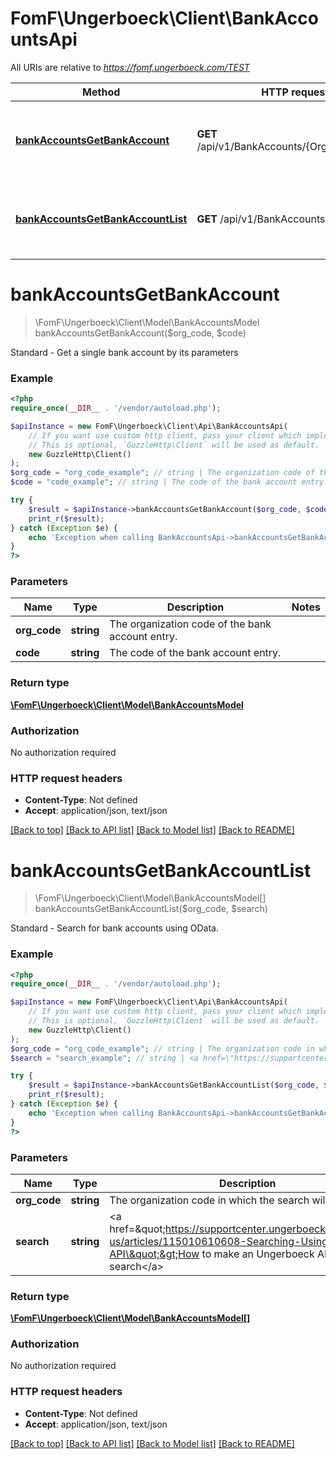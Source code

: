 # FomF\Ungerboeck\Client\BankAccountsApi

All URIs are relative to *https://fomf.ungerboeck.com/TEST*

Method | HTTP request | Description
------------- | ------------- | -------------
[**bankAccountsGetBankAccount**](BankAccountsApi.md#bankAccountsGetBankAccount) | **GET** /api/v1/BankAccounts/{OrgCode}/{Code} | Standard - Get a single bank account by its parameters
[**bankAccountsGetBankAccountList**](BankAccountsApi.md#bankAccountsGetBankAccountList) | **GET** /api/v1/BankAccounts/{OrgCode} | Standard - Search for bank accounts using OData.


# **bankAccountsGetBankAccount**
> \FomF\Ungerboeck\Client\Model\BankAccountsModel bankAccountsGetBankAccount($org_code, $code)

Standard - Get a single bank account by its parameters

### Example
```php
<?php
require_once(__DIR__ . '/vendor/autoload.php');

$apiInstance = new FomF\Ungerboeck\Client\Api\BankAccountsApi(
    // If you want use custom http client, pass your client which implements `GuzzleHttp\ClientInterface`.
    // This is optional, `GuzzleHttp\Client` will be used as default.
    new GuzzleHttp\Client()
);
$org_code = "org_code_example"; // string | The organization code of the bank account entry.
$code = "code_example"; // string | The code of the bank account entry.

try {
    $result = $apiInstance->bankAccountsGetBankAccount($org_code, $code);
    print_r($result);
} catch (Exception $e) {
    echo 'Exception when calling BankAccountsApi->bankAccountsGetBankAccount: ', $e->getMessage(), PHP_EOL;
}
?>
```

### Parameters

Name | Type | Description  | Notes
------------- | ------------- | ------------- | -------------
 **org_code** | **string**| The organization code of the bank account entry. |
 **code** | **string**| The code of the bank account entry. |

### Return type

[**\FomF\Ungerboeck\Client\Model\BankAccountsModel**](../Model/BankAccountsModel.md)

### Authorization

No authorization required

### HTTP request headers

 - **Content-Type**: Not defined
 - **Accept**: application/json, text/json

[[Back to top]](#) [[Back to API list]](../../README.md#documentation-for-api-endpoints) [[Back to Model list]](../../README.md#documentation-for-models) [[Back to README]](../../README.md)

# **bankAccountsGetBankAccountList**
> \FomF\Ungerboeck\Client\Model\BankAccountsModel[] bankAccountsGetBankAccountList($org_code, $search)

Standard - Search for bank accounts using OData.

### Example
```php
<?php
require_once(__DIR__ . '/vendor/autoload.php');

$apiInstance = new FomF\Ungerboeck\Client\Api\BankAccountsApi(
    // If you want use custom http client, pass your client which implements `GuzzleHttp\ClientInterface`.
    // This is optional, `GuzzleHttp\Client` will be used as default.
    new GuzzleHttp\Client()
);
$org_code = "org_code_example"; // string | The organization code in which the search will take place
$search = "search_example"; // string | <a href=\"https://supportcenter.ungerboeck.com/hc/en-us/articles/115010610608-Searching-Using-the-API\">How to make an Ungerboeck API search</a>

try {
    $result = $apiInstance->bankAccountsGetBankAccountList($org_code, $search);
    print_r($result);
} catch (Exception $e) {
    echo 'Exception when calling BankAccountsApi->bankAccountsGetBankAccountList: ', $e->getMessage(), PHP_EOL;
}
?>
```

### Parameters

Name | Type | Description  | Notes
------------- | ------------- | ------------- | -------------
 **org_code** | **string**| The organization code in which the search will take place |
 **search** | **string**| &lt;a href&#x3D;\&quot;https://supportcenter.ungerboeck.com/hc/en-us/articles/115010610608-Searching-Using-the-API\&quot;&gt;How to make an Ungerboeck API search&lt;/a&gt; |

### Return type

[**\FomF\Ungerboeck\Client\Model\BankAccountsModel[]**](../Model/BankAccountsModel.md)

### Authorization

No authorization required

### HTTP request headers

 - **Content-Type**: Not defined
 - **Accept**: application/json, text/json

[[Back to top]](#) [[Back to API list]](../../README.md#documentation-for-api-endpoints) [[Back to Model list]](../../README.md#documentation-for-models) [[Back to README]](../../README.md)

